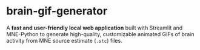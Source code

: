 # brain-gif-generator
A **fast and user-friendly local web application** built with Streamlit and MNE-Python to generate high-quality, customizable animated GIFs of brain activity from MNE source estimate (`.stc`) files.
